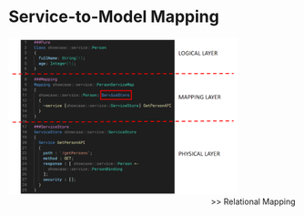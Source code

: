 # Service-to-Model Mapping

<img src="./images/Service.png" alt="drawing" width="80%"/>

<br/>

<div style="text-align: right"><a targ="./relationalMapping.md">>> Relational Mapping</a></div>
